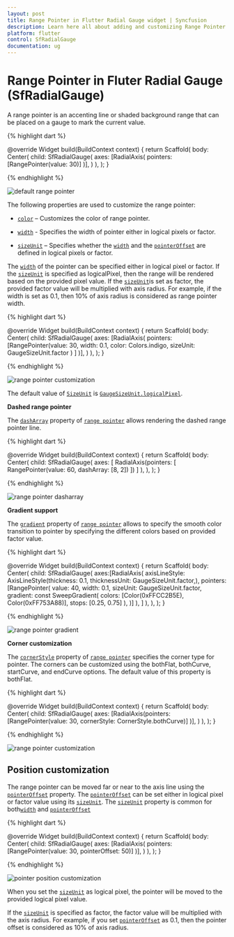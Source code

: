 ```yaml
---
layout: post
title: Range Pointer in Flutter Radial Gauge widget | Syncfusion
description: Learn here all about adding and customizing Range Pointer of Syncfusion Flutter Radial Gauge (SfRadialGauge) widget and more.
platform: flutter
control: SfRadialGauge
documentation: ug
---
```


# Range Pointer in Fluter Radial Gauge (SfRadialGauge)

A range pointer is an accenting line or shaded background range that can be placed on a gauge to mark the current value.

{% highlight dart %}

@override
Widget build(BuildContext context) {
  return Scaffold(
    body: Center(
              child: SfRadialGauge(
                axes: <RadialAxis>[RadialAxis(
                  pointers: <GaugePointer>[RangePointer(value: 30)]
                )],
              )
            ),
          );
        }

{% endhighlight %}

![default range pointer](images/range-pointer/pointer_default.jpg)

The following properties are used to customize the range pointer:

* [`color`](https://pub.dev/documentation/syncfusion_flutter_gauges/latest/gauges/RangePointer/color.html) – Customizes the color of range pointer.

* [`width`](https://pub.dev/documentation/syncfusion_flutter_gauges/latest/gauges/RangePointer/width.html)  - Specifies the width of pointer either in logical pixels or factor.

* [`sizeUnit`](https://pub.dev/documentation/syncfusion_flutter_gauges/latest/gauges/RangePointer/sizeUnit.html) – Specifies whether the [`width`](https://pub.dev/documentation/syncfusion_flutter_gauges/latest/gauges/RangePointer/width.html) and the [`pointerOffset`](https://pub.dev/documentation/syncfusion_flutter_gauges/latest/gauges/RangePointer/pointerOffset.html) are defined in logical pixels or factor.

The [`width`](https://pub.dev/documentation/syncfusion_flutter_gauges/latest/gauges/RangePointer/width.html) of the pointer can be specified either in logical pixel or factor. If the [`sizeUnit`](https://pub.dev/documentation/syncfusion_flutter_gauges/latest/gauges/RangePointer/sizeUnit.html) is specified as logicalPixel, then the range will be rendered based on the provided pixel value. If the [`sizeUnit`](https://pub.dev/documentation/syncfusion_flutter_gauges/latest/gauges/RangePointer/sizeUnit.html)is set as factor, the provided factor value will be multiplied with axis radius. For example, if the width is set as 0.1, then 10% of axis radius is considered as range pointer width.

{% highlight dart %}

@override
Widget build(BuildContext context) {
  return Scaffold(
    body: Center(
              child: SfRadialGauge(
                axes: <RadialAxis>[RadialAxis(
                  pointers: <GaugePointer>[RangePointer(value: 30, width: 0.1,
                      color: Colors.indigo, sizeUnit: GaugeSizeUnit.factor
                    )
                  ]
                )],
              )
            ),
          );
        }

{% endhighlight %}

![range pointer customization](images/range-pointer/pointer_customization.jpg)

 The default value of [`SizeUnit`](https://pub.dev/documentation/syncfusion_flutter_gauges/latest/gauges/RangePointer/sizeUnit.html) is [`GaugeSizeUnit.logicalPixel`](https://pub.dev/documentation/syncfusion_flutter_gauges/latest/gauges/GaugeSizeUnit-class.html).

 **Dashed range pointer**

 The [`dashArray`](https://pub.dev/documentation/syncfusion_flutter_gauges/latest/gauges/RangePointer/dashArray.html) property of [`range pointer`](https://pub.dev/documentation/syncfusion_flutter_gauges/latest/gauges/RangePointer-class.html) allows rendering the dashed range pointer line.

{% highlight dart %}

@override
Widget build(BuildContext context) {
   return Scaffold(
      body: Center(
        child: SfRadialGauge(
            axes: <RadialAxis>[
              RadialAxis(pointers: <GaugePointer>[
               RangePointer(value: 60, dashArray: <double>[8, 2])
          ])
         ]
        ),
      ),
    );
  }

{% endhighlight %}

![range pointer dasharray](images/range-pointer/pointer_dasharray.png)

 
 **Gradient support**

 The [`gradient`](https://pub.dev/documentation/syncfusion_flutter_gauges/latest/gauges/RangePointer/gradient.html) property of [`range pointer`](https://pub.dev/documentation/syncfusion_flutter_gauges/latest/gauges/RangePointer-class.html) allows to specify the smooth color transition to pointer by specifying the different colors based on provided factor value.

 {% highlight dart %}

@override
Widget build(BuildContext context) {
   return Scaffold(
      body: Center(
        child: SfRadialGauge(
            axes:<RadialAxis>[RadialAxis( 
                axisLineStyle: AxisLineStyle(thickness: 0.1,
                  thicknessUnit: GaugeSizeUnit.factor,),
              pointers: <GaugePointer>[RangePointer(
                value: 40, width: 0.1, sizeUnit: GaugeSizeUnit.factor,
                gradient: const SweepGradient(
                    colors: <Color>[Color(0xFFCC2B5E), Color(0xFF753A88)],
                    stops: <double>[0.25, 0.75]
                ),
              )]
            ),
          ]
        ),
      ),
    );
  }

{% endhighlight %}

![range pointer gradient](images/range-pointer/pointer_gradient.jpg)

**Corner customization**

 The [`cornerStyle`](https://pub.dev/documentation/syncfusion_flutter_gauges/latest/gauges/RangePointer/cornerStyle.html) property of [`range pointer`](https://pub.dev/documentation/syncfusion_flutter_gauges/latest/gauges/RangePointer-class.html) specifies the corner type for pointer. The corners can be customized using the bothFlat, bothCurve, startCurve, and endCurve options. The default value of this property is bothFlat.

 {% highlight dart %}

@override
Widget build(BuildContext context) {
  return Scaffold(
    body: Center(
              child: SfRadialGauge(
                axes: <RadialAxis>[RadialAxis(pointers:<GaugePointer>[RangePointer(value: 30, 
                cornerStyle: CornerStyle.bothCurve)]
                )],
              )
            ),
          );
        }

{% endhighlight %}

![range pointer customization](images/range-pointer/pointer_corner.jpg)

## Position customization

The range pointer can be moved far or near to the axis line using the [`pointerOffset`](https://pub.dev/documentation/syncfusion_flutter_gauges/latest/gauges/RangePointer/pointerOffset.html) property. The [`pointerOffset`](https://pub.dev/documentation/syncfusion_flutter_gauges/latest/gauges/RangePointer/pointerOffset.html) can be set either in logical pixel or factor value using its [`sizeUnit`](https://pub.dev/documentation/syncfusion_flutter_gauges/latest/gauges/RangePointer/sizeUnit.html). The [`sizeUnit`](https://pub.dev/documentation/syncfusion_flutter_gauges/latest/gauges/RangePointer/sizeUnit.html) property is common for both[`width`](https://pub.dev/documentation/syncfusion_flutter_gauges/latest/gauges/RangePointer/width.html) and [`pointerOffset`](https://pub.dev/documentation/syncfusion_flutter_gauges/latest/gauges/RangePointer/pointerOffset.html)

{% highlight dart %}

@override
Widget build(BuildContext context) {
  return Scaffold(
    body: Center(
              child: SfRadialGauge(
                axes: <RadialAxis>[RadialAxis( 
                  pointers: <GaugePointer>[RangePointer(value: 30, pointerOffset: 50)]
                )],
              )
            ),
          );
        }

{% endhighlight %}

![pointer position customization](images/range-pointer/pointer_offset.jpg)

When you set the [`sizeUnit`](https://pub.dev/documentation/syncfusion_flutter_gauges/latest/gauges/RangePointer/sizeUnit.html) as logical pixel, the pointer will be moved to the provided logical pixel value.

If the [`sizeUnit`](https://pub.dev/documentation/syncfusion_flutter_gauges/latest/gauges/RangePointer/sizeUnit.html)  is specified as factor, the factor value will be multiplied with the axis radius. For example, if you set [`pointerOffset`](https://pub.dev/documentation/syncfusion_flutter_gauges/latest/gauges/RangePointer/pointerOffset.html) as 0.1, then the pointer offset is considered as 10% of axis radius.



